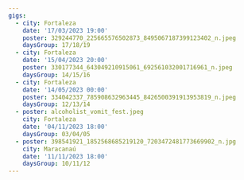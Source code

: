 ```yaml
---
gigs:
  - city: Fortaleza
    date: '17/03/2023 19:00'
    poster: 329244770_225665576502873_8495067187399123402_n.jpeg
    daysGroup: 17/18/19
  - city: Fortaleza
    date: '15/04/2023 20:00'
    poster: 330177344_643049210915061_692561032001716961_n.jpeg
    daysGroup: 14/15/16
  - city: Fortaleza
    date: '14/05/2023 00:00'
    poster: 334042337_785908632963445_8426500391913953819_n.jpeg
    daysGroup: 12/13/14
  - poster: alcoholist_vomit_fest.jpeg
    city: Fortaleza
    date: '04/11/2023 18:00'
    daysGroup: 03/04/05
  - poster: 398541921_1852568685219120_7203472481773669902_n.jpg
    city: Maracanaú
    date: '11/11/2023 18:00'
    daysGroup: 10/11/12
---
```


